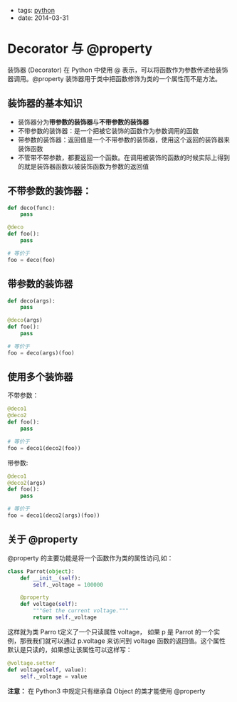 - tags: [python](/tags.md#python)
- date: 2014-03-31

# Decorator 与 @property

装饰器 (Decorator) 在 Python 中使用 @ 表示，可以将函数作为参数传递给装饰器调用。@property 装饰器用于类中把函数修饰为类的一个属性而不是方法。

## 装饰器的基本知识

- 装饰器分为**带参数的装饰器**与**不带参数的装饰器**
- 不带参数的装饰器：是一个把被它装饰的函数作为参数调用的函数
- 带参数的装饰器：返回值是一个不带参数的装饰器，使用这个返回的装饰器来装饰函数
- 不管带不带参数，都要返回一个函数。在调用被装饰的函数的时候实际上得到的就是装饰器函数以被装饰函数为参数的返回值

## 不带参数的装饰器：

```python
def deco(func):
    pass

@deco
def foo():
    pass

# 等价于
foo = deco(foo)

```

## 带参数的装饰器

```python
def deco(args):
    pass

@deco(args)
def foo():
    pass

# 等价于
foo = deco(args)(foo)

```

## 使用多个装饰器

不带参数：

```python
@deco1
@deco2
def foo():
    pass

# 等价于
foo = deco1(deco2(foo))

```

带参数:

```python
@deco1
@deco2(args)
def foo():
    pass

# 等价于
foo = deco1(deco2(args)(foo))

```

## 关于 @property

@property 的主要功能是将一个函数作为类的属性访问,如：

```python
class Parrot(object):
    def __init__(self):
        self._voltage = 100000

    @property
    def voltage(self):
        """Get the current voltage."""
        return self._voltage

```

这样就为类 Parro t定义了一个只读属性 voltage， 如果 p 是 Parrot 的一个实例，那我我们就可以通过 p.voltage 来访问到 voltage 函数的返回值。这个属性默认是只读的，如果想让该属性可以这样写：

```python
@voltage.setter
def voltage(self, value):
    self._voltage = value

```

**注意：** 在 Python3 中规定只有继承自 Object 的类才能使用 @property